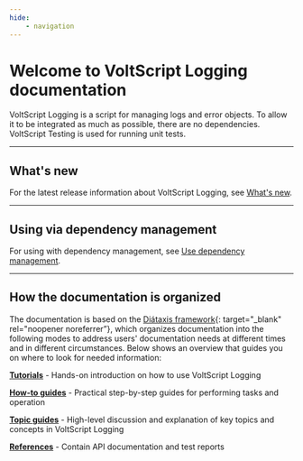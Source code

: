 ```yaml
---
hide:
    - navigation
---
```

# Welcome to VoltScript Logging documentation

VoltScript Logging is a script for managing logs and error objects. To allow it to be integrated as much as possible, there are no dependencies. VoltScript Testing is used for running unit tests.

---
## What's new

For the latest release information about VoltScript Logging, see [What's new](references/whatsnew.md).

---
## Using via dependency management

For using with dependency management, see [Use dependency management](howto/archipelago.md).

---
## How the documentation is organized

The documentation is based on the [Diátaxis framework](https://diataxis.fr/){: target="_blank" rel="noopener noreferrer”}, which organizes documentation into the following modes to address users' documentation needs at different times and in different circumstances. Below shows an overview that guides you on where to look for needed information:

**[Tutorials](tutorials/index.md)** - Hands-on introduction on how to use VoltScript Logging

**[How-to guides](howto/index.md)** - Practical step-by-step guides for performing tasks and operation

**[Topic guides](topicguides/index.md)** - High-level discussion and explanation of key topics and concepts in VoltScript Logging

**[References](references/index.md)** - Contain API documentation and test reports
